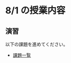 # 8/1 の授業内容
## 演習
以下の課題を進めてください。
* [課題一覧](https://github.com/cupperservice/HJ-2023#%E8%AA%B2%E9%A1%8C%E4%B8%80%E8%A6%A7)
